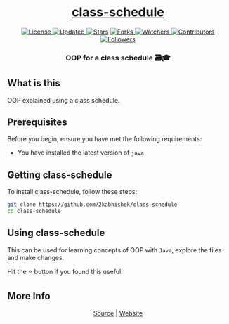 <div align = "center">

<h1><a href="https://2kabhishek.github.io/class-schedule">class-schedule</a></h1>

<a href="https://github.com/2KAbhishek/class-schedule/blob/main/LICENSE">
<img alt="License" src="https://img.shields.io/github/license/2kabhishek/class-schedule?style=plastic&color=white&label=License"> </a>

<a href="https://github.com/2KAbhishek/class-schedule/pulse">
<img alt="Updated" src="https://img.shields.io/github/last-commit/2kabhishek/class-schedule?style=plastic&color=e30724&label=Updated"> </a>

<a href="https://github.com/2KAbhishek/class-schedule/stargazers">
<img alt="Stars" src="https://img.shields.io/github/stars/2kabhishek/class-schedule?style=plastic&color=00d451&label=Stars"></a>

<a href="https://github.com/2KAbhishek/class-schedule/network/members">
<img alt="Forks" src="https://img.shields.io/github/forks/2kabhishek/class-schedule?style=plastic&color=1688f0&label=Forks"> </a>

<a href="https://github.com/2KAbhishek/class-schedule/watchers">
<img alt="Watchers" src="https://img.shields.io/github/watchers/2kabhishek/class-schedule?style=plastic&color=ff5500&label=Watchers"> </a>

<a href="https://github.com/2KAbhishek/class-schedule/graphs/contributors">
<img alt="Contributors" src="https://img.shields.io/github/contributors/2kabhishek/class-schedule?style=plastic&color=f0f&label=Contributors"> </a>

<a href="https://github.com/2KAbhishek?tab=followers">
<img alt="Followers" src="https://img.shields.io/github/followers/2kabhishek?color=222&style=plastic&label=Followers"> </a>

<h3>OOP for a class schedule 🗃️🎓</h3>

</div>

## What is this

OOP explained using a class schedule.

## Prerequisites

Before you begin, ensure you have met the following requirements:

- You have installed the latest version of `java`

## Getting class-schedule

To install class-schedule, follow these steps:

```bash
git clone https://github.com/2kabhishek/class-schedule
cd class-schedule
```

## Using class-schedule

This can be used for learning concepts of OOP with `Java`, explore the files and make changes.

Hit the ⭐ button if you found this useful.

## More Info

<div align="center">

<a href="https://github.com/2KAbhishek/class-schedule">Source</a> | <a href="https://2kabhishek.github.io/class-schedule">Website</a>

</div>
